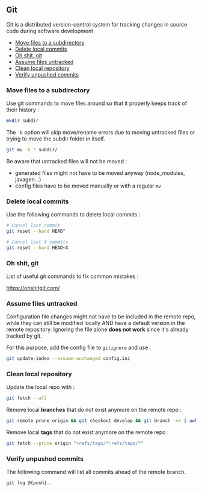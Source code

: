 ## Git
Git is a distributed version-control system for tracking changes in source code during software development

* [Move files to a subdirectory](#moves-files-to-a-subdirectory)
* [Delete local commits](#delete-local-commits)
* [Oh shit, git](#oh-shit-git)
* [Assume files untracked](#assume-files-untracked)
* [Clean local repository](#clean-local-repository)
* [Verify unpushed commits](#verify-unpushed-commits)

### Move files to a subdirectory
Use git commands to move files around so that it properly keeps track of their history :

```bash
mkdir subdir
```

The `-k` option will skip move/rename errors due to moving untracked files or trying to move the subdir folder in itself.
```bash
git mv -k * subdir/
```

Be aware that untracked files will not be moved :
* generated files might not have to be moved anyway (node_modules, javagen...)
* config files have to be moved manually or with a regular `mv`

### Delete local commits
Use the following commands to delete local commits :

```bash
# Cancel last commit
git reset --hard HEAD^

# Cancel last X commits
git reset --hard HEAD~X
```

### Oh shit, git
List of useful git commands to fix common mistakes :

https://ohshitgit.com/

### Assume files untracked

Configuration file changes might not have to be included in the remote repo, while they can still be modified locally AND have a default version in the remote repository. Ignoring the file alone **does not work** since it's already tracked by git.

For this purpose, add the config file to `gitignore` and use :

```bash
git update-index --assume-unchanged config.ini
```

### Clean local repository

Update the local repo with :

```bash
git fetch --all
```

Remove local **branches** that do not exist anymore on the remote repo :

```bash
git remote prune origin && git checkout develop && git branch -vv | awk '/: gone]/{print $1}' | xargs git branch -d
```

Remove local **tags** that do not exist anymore on the remote repo :

```bash
git fetch --prune origin "+refs/tags/*:refs/tags/*"
```

### Verify unpushed commits

The following command will list all commits ahead of the remote branch.
```
git log @{push}..
```

